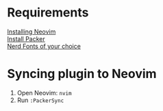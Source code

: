 # Requirements
[Installing Neovim](https://github.com/neovim/neovim/wiki/Installing-Neovim) \
[Install Packer](https://github.com/wbthomason/packer.nvim) \
[Nerd Fonts of your choice](https://www.nerdfonts.com/font-downloads)

# Syncing plugin to Neovim
1. Open Neovim: `nvim`
2. Run `:PackerSync`